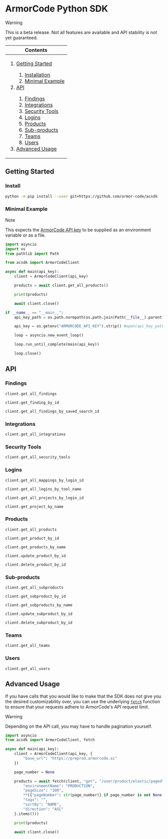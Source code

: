 <!-- <img height="128px" width="128px" align="right" /> -->

# ArmorCode Python SDK

> [!WARNING]
> This is a beta release. Not all features are available and API stability is not yet guaranteed.

<table>
    <thead>
        <tr>
            <th align="center"><strong>Contents</strong></th>
        </tr>
    </thead>
    <tbody>
        <tr>
            <td>
                <ol>
                    <li><a href="#getting-started">Getting Started</a></li>
                    <ol>
                        <li><a href="#installation">Installation</a></li>
                        <li><a href="#minimal-example">Minimal Example</a></li>
                    </ol>
                    <li><a href="#api">API</a></li>
                    <ol>
                        <li><a href="#findings">Findings</a></li>
                        <li><a href="#integrations">Integrations</a></li>
                        <li><a href="#security-tools">Security Tools</a></li>
                        <li><a href="#logins">Logins</a></li>
                        <li><a href="#products">Products</a></li>
                        <li><a href="#sub-products">Sub-products</a></li>
                        <li><a href="#teams">Teams</a></li>
                        <li><a href="#users">Users</a></li>
                    </ol>
                    <li><a href="#advanced-usage">Advanced Usage</a></li>
                </ol>
            </td>
        </tr>
    </tbody>
</table>

## Getting Started

### Install

```sh
python -m pip install --user git+https://github.com/armor-code/acsdk
```

### Minimal Example

> [!Note]
> This expects the [ArmorCode API key](https://support.armorcode.com/hc/en-us/articles/19447589108499-Generating-ArmorCode-API-Key) to be supplied as an environment variable or as a file.

```python
import asyncio
import os
from pathlib import Path

from acsdk import ArmorCodeClient

async def main(api_key):
    client = ArmorCodeClient(api_key)

    products = await client.get_all_products()

    print(products)

    await client.close()

if __name__ == "__main__":
    api_key_path = os.path.normpath(os.path.join(Path(__file__).parent.absolute(), "ArmorCode_API_key.txt"))

    api_key = os.getenv("ARMORCODE_API_KEY").strip() #open(api_key_path, "r").read().strip()

    loop = asyncio.new_event_loop()

    loop.run_until_complete(main(api_key))

    loop.close()
```

## API

### Findings

`client.get_all_findings`

`client.get_finding_by_id`

`client.get_all_findings_by_saved_search_id`

### Integrations

`client.get_all_integrations`

### Security Tools

`client.get_all_security_tools`

### Logins

`client.get_all_mappings_by_login_id`

`client.get_all_logins_by_tool_name`

`client.get_all_projects_by_login_id`

`client.get_project_by_name`

<!-- `client.create_login` -->

### Products

`client.get_all_products`

`client.get_product_by_id`

`client.get_products_by_name`

`client.update_product_by_id`

<!-- client.create_product -->

`client.delete_product_by_id`

### Sub-products

`client.get_all_subproducts`

`client.get_subproduct_by_id`

`client.get_subproducts_by_name`

`client.update_subproduct_by_id`

<!-- `client.create_subproduct` -->

`client.delete_subproduct_by_id`

### Teams

`client.get_all_teams`

### Users

`client.get_all_users`

## Advanced Usage

If you have calls that you would like to make that the SDK does not give you the desired customizability over, you can use the underlying [`fetch`](/acsdk/util/fetch_without_logging.py) function to ensure that your requests adhere to ArmorCode's API request limit.

> [!WARNING]
> Depending on the API call, you may have to handle pagination yourself.

```python
import asyncio
from acsdk import ArmorCodeClient, fetch

async def main(api_key):
    client = ArmorCodeClient(api_key, {
        "base_url": "https://preprod.armorcode.ai"
    })

    page_number = None

    products = await fetch(client, "get", "/user/product/elastic/paged", params=list({
        "environmentName": "PRODUCTION",
        "pageSize": "100",
        **({"pageNumber": str(page_number)} if page_number is not None else {}),
        "tags": "",
        "sortBy": "NAME",
        "direction": "ASC"
    }.items()))

    print(products)

    await client.close()
```
